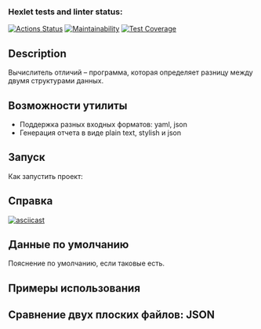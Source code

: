 ### Hexlet tests and linter status:
[![Actions Status](https://github.com/LuybovB/python-project-50/actions/workflows/hexlet-check.yml/badge.svg)](https://github.com/LuybovB/python-project-50/actions)
[![Maintainability](https://api.codeclimate.com/v1/badges/8b681e01fd1b466c96f2/maintainability)](https://codeclimate.com/github/LuybovB/python-project-50/maintainability)
[![Test Coverage](https://api.codeclimate.com/v1/badges/8b681e01fd1b466c96f2/test_coverage)](https://codeclimate.com/github/LuybovB/python-project-50/test_coverage)


## Description

Вычислитель отличий – программа, которая определяет разницу между двумя структурами данных.

## Возможности утилиты

- Поддержка разных входных форматов: yaml, json
- Генерация отчета в виде plain text, stylish и json

## Запуск

Как запустить проект:

## Справка
[![asciicast](https://asciinema.org/a/8m0T0W616R3nSZ4VeOhB9lZ9D.svg)](https://asciinema.org/a/8m0T0W616R3nSZ4VeOhB9lZ9D)
## Данные по умолчанию

Пояснение по умолчанию, если таковые есть.

## Примеры использования

## Сравнение двух плоских файлов: JSON
